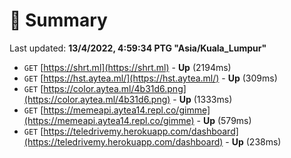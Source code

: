 # 📖 Summary
Last updated: **13/4/2022, 4:59:34 PTG "Asia/Kuala_Lumpur"**

- `GET` [https://shrt.ml](https://shrt.ml) - **Up** (2194ms)
- `GET` [https://hst.aytea.ml/](https://hst.aytea.ml/) - **Up** (309ms)
- `GET` [https://color.aytea.ml/4b31d6.png](https://color.aytea.ml/4b31d6.png) - **Up** (1333ms)
- `GET` [https://memeapi.aytea14.repl.co/gimme](https://memeapi.aytea14.repl.co/gimme) - **Up** (579ms)
- `GET` [https://teledrivemy.herokuapp.com/dashboard](https://teledrivemy.herokuapp.com/dashboard) - **Up** (238ms)

